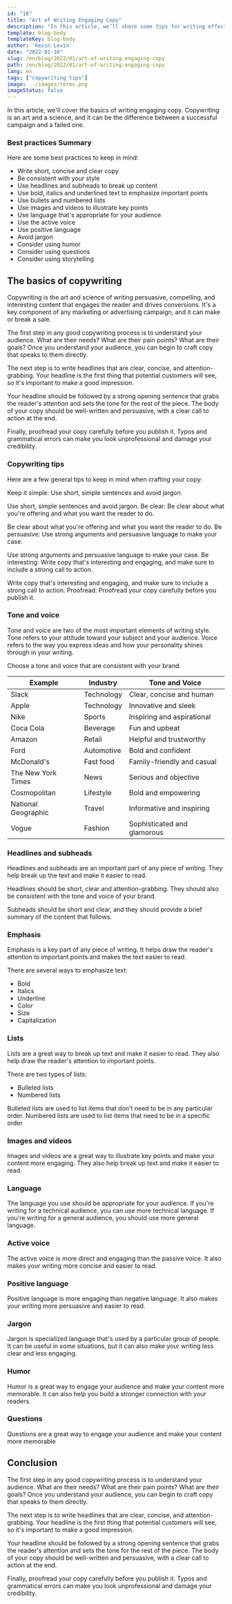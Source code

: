 ```yaml
---
id: "16"
title: "Art of Writing Engaging Copy"
description: "In this article, we’ll share some tips for writing effective copy that engages your audience and drives results."
template: blog-body
templateKey: blog-body
author: 'Kevin Levin'
date: "2022-01-16"
slug: /en/blog/2022/01/art-of-writing-engaging-copy
path: /en/blog/2022/01/art-of-writing-engaging-copy
lang: en
tags: ["copywriting tips"]
image: ../images/terms.png
imageStatus: false
---
```


In this article, we'll cover the basics of writing engaging copy. Copywriting is an art and a science, and it can be the difference between a successful campaign and a failed one.



### Best practices Summary

Here are some best practices to keep in mind:

- Write short, concise and clear copy
- Be consistent with your style
- Use headlines and subheads to break up content
- Use bold, italics and underlined text to emphasize important points
- Use bullets and numbered lists
- Use images and videos to illustrate key points
- Use language that's appropriate for your audience
- Use the active voice
- Use positive language
- Avoid jargon
- Consider using humor
- Consider using questions
- Consider using storytelling


## The basics of copywriting

Copywriting is the art and science of writing persuasive, compelling, and interesting content that engages the reader and drives conversions. It's a key component of any marketing or advertising campaign, and it can make or break a sale.

The first step in any good copywriting process is to understand your audience. What are their needs? What are their pain points? What are their goals? Once you understand your audience, you can begin to craft copy that speaks to them directly.

The next step is to write headlines that are clear, concise, and attention-grabbing. Your headline is the first thing that potential customers will see, so it's important to make a good impression.

Your headline should be followed by a strong opening sentence that grabs the reader's attention and sets the tone for the rest of the piece. The body of your copy should be well-written and persuasive, with a clear call to action at the end.

Finally, proofread your copy carefully before you publish it. Typos and grammatical errors can make you look unprofessional and damage your credibility.

### Copywriting tips

Here are a few general tips to keep in mind when crafting your copy:

Keep it simple: Use short, simple sentences and avoid jargon.

Use short, simple sentences and avoid jargon. Be clear: Be clear about what you're offering and what you want the reader to do.

Be clear about what you're offering and what you want the reader to do. Be persuasive: Use strong arguments and persuasive language to make your case.

Use strong arguments and persuasive language to make your case. Be interesting: Write copy that's interesting and engaging, and make sure to include a strong call to action.

Write copy that's interesting and engaging, and make sure to include a strong call to action. Proofread: Proofread your copy carefully before you publish it.

### Tone and voice

Tone and voice are two of the most important elements of writing style. Tone refers to your attitude toward your subject and your audience. Voice refers to the way you express ideas and how your personality shines through in your writing.

Choose a tone and voice that are consistent with your brand.


| Example             | Industry   | Tone and Voice              |
| ------------------- | ---------- | --------------------------- |
| Slack               | Technology | Clear, concise and human    |
| Apple               | Technology | Innovative and sleek        |
| Nike                | Sports     | Inspiring and aspirational  |
| Coca Cola           | Beverage   | Fun and upbeat              |
| Amazon              | Retail     | Helpful and trustworthy     |
| Ford                | Automotive | Bold and confident          |
| McDonald's          | Fast food  | Family-friendly and casual  |
| The New York Times  | News       | Serious and objective       |
| Cosmopolitan        | Lifestyle  | Bold and empowering         |
| National Geographic | Travel     | Informative and inspiring   |
| Vogue               | Fashion    | Sophisticated and glamorous |


### Headlines and subheads

Headlines and subheads are an important part of any piece of writing. They help break up the text and make it easier to read.

Headlines should be short, clear and attention-grabbing. They should also be consistent with the tone and voice of your brand.

Subheads should be short and clear, and they should provide a brief summary of the content that follows.

### Emphasis

Emphasis is a key part of any piece of writing. It helps draw the reader's attention to important points and makes the text easier to read.

There are several ways to emphasize text:

- Bold
- Italics
- Underline
- Color
- Size
- Capitalization

### Lists

Lists are a great way to break up text and make it easier to read. They also help draw the reader's attention to important points.

There are two types of lists:

- Bulleted lists
- Numbered lists

Bulleted lists are used to list items that don't need to be in any particular order. Numbered lists are used to list items that need to be in a specific order
### Images and videos

Images and videos are a great way to illustrate key points and make your content more engaging. They also help break up text and make it easier to read.

### Language

The language you use should be appropriate for your audience. If you're writing for a technical audience, you can use more technical language. If you're writing for a general audience, you should use more general language.

### Active voice

The active voice is more direct and engaging than the passive voice. It also makes your writing more concise and easier to read.

### Positive language

Positive language is more engaging than negative language. It also makes your writing more persuasive and easier to read.

### Jargon

Jargon is specialized language that's used by a particular group of people. It can be useful in some situations, but it can also make your writing less clear and less engaging.

### Humor

Humor is a great way to engage your audience and make your content more memorable. It can also help you build a stronger connection with your readers.

### Questions

Questions are a great way to engage your audience and make your content more memorable
## Conclusion

The first step in any good copywriting process is to understand your audience. What are their needs? What are their pain points? What are their goals? Once you understand your audience, you can begin to craft copy that speaks to them directly.

The next step is to write headlines that are clear, concise, and attention-grabbing. Your headline is the first thing that potential customers will see, so it's important to make a good impression.

Your headline should be followed by a strong opening sentence that grabs the reader's attention and sets the tone for the rest of the piece. The body of your copy should be well-written and persuasive, with a clear call to action at the end.

Finally, proofread your copy carefully before you publish it. Typos and grammatical errors can make you look unprofessional and damage your credibility.